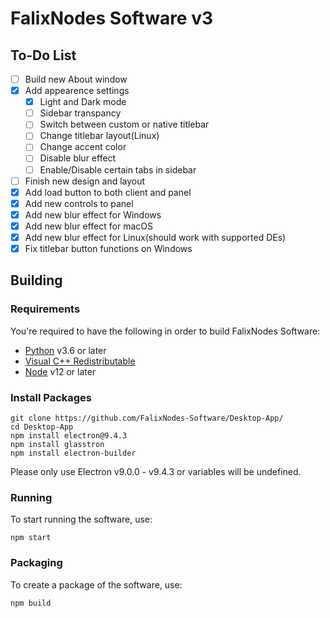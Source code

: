 # FalixNodes Software v3
## To-Do List
 - [ ] Build new About window
 - [x] Add appearence settings
   - [x] Light and Dark mode
   - [ ] Sidebar transpancy
   - [ ] Switch between custom or native titlebar
   - [ ] Change titlebar layout(Linux)
   - [ ] Change accent color
   - [ ] Disable blur effect
   - [ ] Enable/Disable certain tabs in sidebar
 - [ ] Finish new design and layout
 - [x] Add load button to both client and panel
 - [x] Add new controls to panel
 - [x] Add new blur effect for Windows
 - [x] Add new blur effect for macOS
 - [x] Add new blur effect for Linux(should work with supported DEs)
 - [x] Fix titlebar button functions on Windows

## Building
### Requirements

You're required to have the following in order to build FalixNodes Software:
 - [Python](https://www.python.org/downloads/) v3.6 or later
 - [Visual C++ Redistributable](https://support.microsoft.com/en-us/topic/the-latest-supported-visual-c-downloads-2647da03-1eea-4433-9aff-95f26a218cc0)
 - [Node](https://nodejs.org/en/download/) v12 or later

### Install Packages
```
git clone https://github.com/FalixNodes-Software/Desktop-App/
cd Desktop-App
npm install electron@9.4.3
npm install glasstron
npm install electron-builder
```
Please only use Electron v9.0.0 - v9.4.3 or variables will be undefined.

### Running
To start running the software, use:
```
npm start
```
### Packaging
To create a package of the software, use:
```
npm build
```
